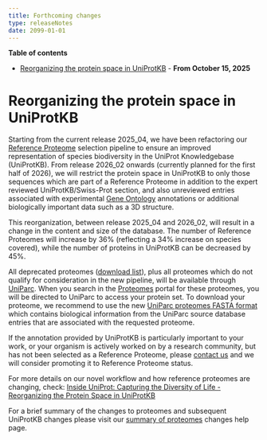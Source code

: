 ```yaml
---
title: Forthcoming changes
type: releaseNotes
date: 2099-01-01
---
```


**Table of contents**

   * [Reorganizing the protein space in UniProtKB](#reorganizing-the-protein-space-in-uniprotkb) - **From October 15, 2025**


# Reorganizing the protein space in UniProtKB

Starting from the current release 2025_04, we have been refactoring our [Reference Proteome](https://www.uniprot.org/help/reference_proteome) selection pipeline to ensure an improved representation of species biodiversity in the UniProt Knowledgebase (UniProtKB). From release 2026_02 onwards (currently planned for the first half of 2026), we will restrict the protein space in UniProtKB to only those sequences which are part of a Reference Proteome in addition to the expert reviewed UniProtKB/Swiss-Prot section, and also unreviewed entries associated with experimental [Gene Ontology](https://www.uniprot.org/help/gene-ontology) annotations or additional biologically important data such as a 3D structure.

This reorganization, between release 2025_04 and 2026_02, will result in a change in the content and size of the database. The number of Reference Proteomes will increase by 36% (reflecting a 34% increase on species covered), while the number of proteins in UniProtKB can be decreased by 45%.

All deprecated proteomes ([download list](https://ftp.ebi.ac.uk/pub/contrib/UniProt/proteomes/proteomes_to_be_removed_from_UPKB.tsv)), plus all proteomes which do not qualify for consideration in the new pipeline, will be available through [UniParc](https://www.uniprot.org/uniparc/). When you search in the [Proteomes](https://www.uniprot.org/proteomes/) portal for these proteomes, you will be directed to UniParc to access your protein set. To download your proteome, we recommend to use the new [UniParc proteomes FASTA format](https://www.uniprot.org/help/fasta-headers#uniparc-proteomes) which contains biological information from the UniParc source database entries that are associated with the requested proteome.

If the annotation provided by UniProtKB is particularly important to your work, or your organism is actively worked on by a research community, but has not been selected as a Reference Proteome, please [contact us](https://www.uniprot.org/contact) and we will consider promoting it to Reference Proteome status.

For more details on our novel workflow and how reference proteomes are changing, check: [Inside UniProt: Capturing the Diversity of Life - Reorganizing the Protein Space in UniProtKB](https://insideuniprot.blogspot.com/2025/06/capturing-diversity-of-life.html)

For a brief summary of the changes to proteomes and subsequent UniProtKB changes please visit our [summary of proteomes](https://www.uniprot.org/help/refprot_only_changes) changes help page.
